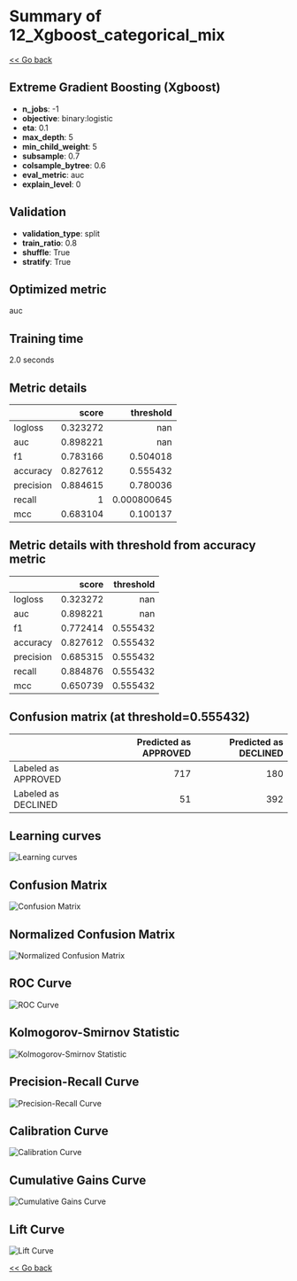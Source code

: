 # Summary of 12_Xgboost_categorical_mix

[<< Go back](../README.md)


## Extreme Gradient Boosting (Xgboost)
- **n_jobs**: -1
- **objective**: binary:logistic
- **eta**: 0.1
- **max_depth**: 5
- **min_child_weight**: 5
- **subsample**: 0.7
- **colsample_bytree**: 0.6
- **eval_metric**: auc
- **explain_level**: 0

## Validation
 - **validation_type**: split
 - **train_ratio**: 0.8
 - **shuffle**: True
 - **stratify**: True

## Optimized metric
auc

## Training time

2.0 seconds

## Metric details
|           |    score |     threshold |
|:----------|---------:|--------------:|
| logloss   | 0.323272 | nan           |
| auc       | 0.898221 | nan           |
| f1        | 0.783166 |   0.504018    |
| accuracy  | 0.827612 |   0.555432    |
| precision | 0.884615 |   0.780036    |
| recall    | 1        |   0.000800645 |
| mcc       | 0.683104 |   0.100137    |


## Metric details with threshold from accuracy metric
|           |    score |   threshold |
|:----------|---------:|------------:|
| logloss   | 0.323272 |  nan        |
| auc       | 0.898221 |  nan        |
| f1        | 0.772414 |    0.555432 |
| accuracy  | 0.827612 |    0.555432 |
| precision | 0.685315 |    0.555432 |
| recall    | 0.884876 |    0.555432 |
| mcc       | 0.650739 |    0.555432 |


## Confusion matrix (at threshold=0.555432)
|                     |   Predicted as APPROVED |   Predicted as DECLINED |
|:--------------------|------------------------:|------------------------:|
| Labeled as APPROVED |                     717 |                     180 |
| Labeled as DECLINED |                      51 |                     392 |

## Learning curves
![Learning curves](learning_curves.png)
## Confusion Matrix

![Confusion Matrix](confusion_matrix.png)


## Normalized Confusion Matrix

![Normalized Confusion Matrix](confusion_matrix_normalized.png)


## ROC Curve

![ROC Curve](roc_curve.png)


## Kolmogorov-Smirnov Statistic

![Kolmogorov-Smirnov Statistic](ks_statistic.png)


## Precision-Recall Curve

![Precision-Recall Curve](precision_recall_curve.png)


## Calibration Curve

![Calibration Curve](calibration_curve_curve.png)


## Cumulative Gains Curve

![Cumulative Gains Curve](cumulative_gains_curve.png)


## Lift Curve

![Lift Curve](lift_curve.png)



[<< Go back](../README.md)

